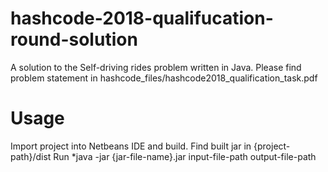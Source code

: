 # hashcode-2018-qualifucation-round-solution
A solution to the Self-driving rides problem written in Java.
Please find problem statement in hashcode_files/hashcode2018_qualification_task.pdf

# Usage
Import project into Netbeans IDE and build.
Find built jar in {project-path}/dist
Run *java -jar {jar-file-name}.jar input-file-path output-file-path
